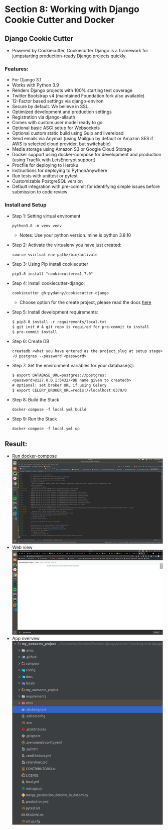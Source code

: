 # Section 8: Working with Django Cookie Cutter and Docker
## Django Cookie Cutter
- Powered by Cookiecutter, Cookiecutter Django is a framework for jumpstarting production-ready Django projects quickly.
### Features:
- For Django 3.1
- Works with Python 3.9
- Renders Django projects with 100% starting test coverage
- Twitter Bootstrap v4 (maintained Foundation fork also available)
- 12-Factor based settings via django-environ
- Secure by default. We believe in SSL.
- Optimized development and production settings
- Registration via django-allauth
- Comes with custom user model ready to go
- Optional basic ASGI setup for Websockets
- Optional custom static build using Gulp and livereload
- Send emails via Anymail (using Mailgun by default or Amazon SES if AWS is selected cloud provider, but switchable)
- Media storage using Amazon S3 or Google Cloud Storage
- Docker support using docker-compose for development and production (using Traefik with LetsEncrypt support)
- Procfile for deploying to Heroku
- Instructions for deploying to PythonAnywhere
- Run tests with unittest or pytest
- Customizable PostgreSQL version
- Default integration with pre-commit for identifying simple issues before submission to code review

### Install and Setup
- Step 1: Setting virtual enviroment
    ```
    python3.8 -m venv venv
    ```
    - Notes: Use your python version. mine is python 3.8.10

- Step 2: Activate the virtualenv you have just created:

    ```
    source <virtual env path>/bin/activate
    ```
- Step 3: Using Pip install cookiecutter

    ```
    pip3.8 install "cookiecutter>=1.7.0"
    ```
- Step 4: Install cookiecutter-django:

    ```
    cookiecutter gh:pydanny/cookiecutter-django
    ```
    - Choose option for the create project, please read the docs [here](https://cookiecutter-django.readthedocs.io/en/latest/project-generation-options.html)
- Step 5: Install development requirements:

    ```
    $ pip3.8 install -r requirements/local.txt
    $ git init # A git repo is required for pre-commit to install
    $ pre-commit install
    ```
- Step 6: Create DB

    ```
    createdb <what you have entered as the project_slug at setup stage> -U postgres --password <password>
    ```
- Step 7: Set the environment variables for your database(s):
    ```
    $ export DATABASE_URL=postgres://postgres:<password>@127.0.0.1:5432/<DB name given to createdb>
    # Optional: set broker URL if using Celery
    $ export CELERY_BROKER_URL=redis://localhost:6379/0
    ```
- Step 8: Build the Stack

    ```
    docker-compose -f local.yml build
    ```
- Step 9: Run the Stack

    ```
    docker-compose -f local.yml up
    ```
## Result:
- Run docker-compose
![Result buid](images/download.png)
- Web view
![Result buid](images/image.png)
- App overvew
![Result buid](images/image-1.png)

